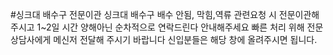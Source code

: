 #싱크대 배수구 전문이관
싱크대 배수구 배수 안됨, 막힘,역류 관련요청 시 전문이관해 주시고 1~2일 시간 양해아닌 순차적으로 연락드린다 안내해주세요 빠른 처리 위해 전문상담사에게 메신저 전달해 주시기 바랍니다 신입분들은 해당 창에 올려주시면 됩니다.